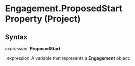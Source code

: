 
# Engagement.ProposedStart Property (Project)

## Syntax

 _expression_. **ProposedStart**

 _expression_A variable that represents a  **Engagement** object.


